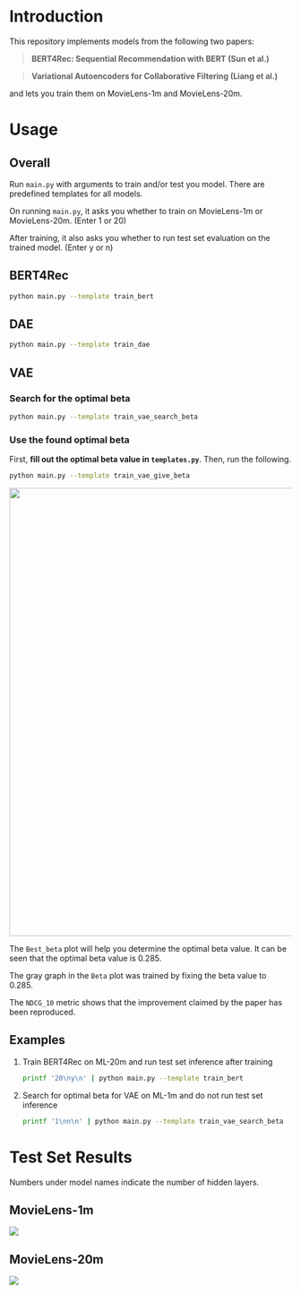 # Introduction

This repository implements models from the following two papers:

> **BERT4Rec: Sequential Recommendation with BERT (Sun et al.)**  

> **Variational Autoencoders for Collaborative Filtering (Liang et al.)**  

and lets you train them on MovieLens-1m and MovieLens-20m.

# Usage

## Overall

Run `main.py` with arguments to train and/or test you model. There are predefined templates for all models.

On running `main.py`, it asks you whether to train on MovieLens-1m or MovieLens-20m. (Enter 1 or 20)

After training, it also asks you whether to run test set evaluation on the trained model. (Enter y or n)

## BERT4Rec

```bash
python main.py --template train_bert
```

## DAE

```bash
python main.py --template train_dae
```

## VAE

### Search for the optimal beta

```bash
python main.py --template train_vae_search_beta
```

### Use the found optimal beta

First, **fill out the optimal beta value in `templates.py`**. Then, run the following.

``` bash
python main.py --template train_vae_give_beta
```

<img src=bert4rec/Images/vae_tensorboard.png width=800>

The `Best_beta` plot will help you determine the optimal beta value. It can be seen that the optimal beta value is 0.285.

The gray graph in the `Beta` plot was trained by fixing the beta value to 0.285.

The `NDCG_10` metric shows that the improvement claimed by the paper has been reproduced.

## Examples

1. Train BERT4Rec on ML-20m and run test set inference after training

   ```bash
   printf '20\ny\n' | python main.py --template train_bert
   ```

2. Search for optimal beta for VAE on ML-1m and do not run test set inference

   ```bash
   printf '1\nn\n' | python main.py --template train_vae_search_beta
   ```
  
# Test Set Results

Numbers under model names indicate the number of hidden layers.

## MovieLens-1m

<img src=bert4rec/Images/ML1m-results.png>

## MovieLens-20m

<img src=bert4rec/Images/ML20m-results.png>
